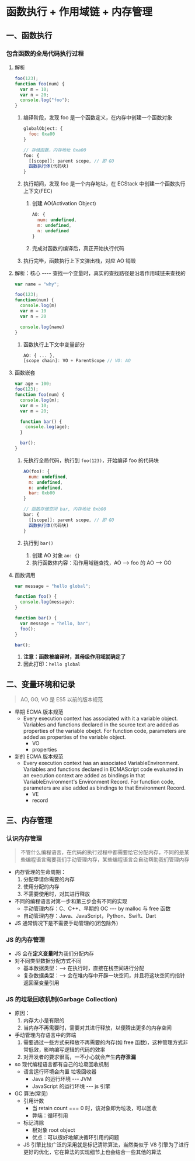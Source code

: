 <!--
 * @Author: East
 * @Date: 2021-12-23 11:23:17
 * @LastEditTime: 2021-12-29 10:28:27
 * @LastEditors: Please set LastEditors
 * @Description: 函数执行 + 作用域链 + 内存管理
 * @FilePath: \forGreaterGood\javascript\02-函数执行+作用域链+内存管理.md
-->

# 函数执行 + 作用域链 + 内存管理

## 一、函数执行

### 包含函数的全局代码执行过程

1. 解析

   ```js
   foo(123);
   function foo(num) {
     var m = 10;
     var n = 20;
     console.log("foo");
   }
   ```

   1. 编译阶段，发现 foo 是一个函数定义，在内存中创建一个函数对象

      ```js
      globalObject: {
        foo: 0xa00
      }

      // 存储函数，内存地址 0xa00
      foo: {
        [[scope]]: parent scope, // 即 GO
        函数执行体(代码块)
      }
      ```

   2. 执行期间，发现 foo 是一个内存地址，在 ECStack 中创建一个函数执行上下文(FEC)
      1. 创建 AO(Activation Object)
         ```js
         AO: {
           num: undefined,
           m: undefined,
           n: undefined
         }
         ```
      2. 完成对函数的编译后，真正开始执行代码
   3. 执行完毕，函数执行上下文弹出栈，对应 AO 销毁

2. 解析：核心 ---- 查找一个变量时，真实的查找路径是沿着作用域链来查找的

   ```js
   var name = "why";

   foo(123);
   function(num) {
     console.log(m)
     var m = 10
     var n = 20

     console.log(name)
   }
   ```

   1. 函数执行上下文中变量部分

      ```js
      AO: { ... },
      [scope chain]: VO + ParentScope // VO: AO
      ```

3. 函数嵌套

   ```js
   var age = 100;
   foo(123);
   function foo(num) {
     console.log(m);
     var m = 10;
     var m = 20;

     function bar() {
       console.log(age);
     }

     bar();
   }
   ```

   1. 先执行全局代码，执行到 `foo(123)`，开始编译 foo 的代码块

      ```js
      AO(foo): {
        num: undefined,
        m: undefined,
        n: undefined,
        bar: 0xb00
      }

      // 函数存储空间 bar, 内存地址 0xb00
      bar: {
        [[scope]]: parent scope, // 即 GO
        函数执行体(代码块)
      }
      ```

   2. 执行到 `bar()`
      1. 创建 AO 对象 `ao: {}`
      2. 执行函数体内容：沿作用域链查找，AO --> foo 的 AO --> GO

4. 函数调用

   ```js
   var message = "hello global";

   function foo() {
     console.log(message);
   }

   function bar() {
     var message = "hello, bar";
     foo();
   }

   bar();
   ```

   1. **注意：函数被编译时，其母级作用域就确定了**
   2. 因此打印：`hello global`

## 二、变量环境和记录

> AO, GO, VO 是 ES5 以前的版本规范

- 早期 ECMA 版本规范
  - Every execution context has associated with it a variable object. Variables and functions declared in the source text are added as properties of the variable obejct. For function code, parameters are added as properties of the variable object.
    - VO
    - properties
- 新的 ECMA 版本规范
  - Every execution context has an associated VariableEnvironment. Variables and functions declared in ECMAScript code evaluated in an execution context are added as bindings in that VariableEnvironment's Environment Record. For function code, parameters are also added as bindings to that Environment Record.
    - VE
    - record

## 三、内存管理

### 认识内存管理

> 不管什么编程语言，在代码的执行过程中都需要给它分配内存，不同的是某些编程语言需要我们手动管理内存，某些编程语言会自动帮助我们管理内存

- 内存管理的生命周期：
  1. 分配申请你需要的内存
  2. 使用分配的内存
  3. 不需要使用时，对其进行释放
- 不同的编程语言对第一步和第三步会有不同的实现
  - 手动管理内存：C、C++、早期的 OC --- by malloc 与 free 函数
  - 自动管理内存：Java、JavaScript，Python、Swift、Dart
- JS 通常情况下是不需要手动管理的(闭包除外)

### JS 的内存管理

- JS 会在**定义变量时**为我们分配内存
- 对不同类型数据分配方式不同
  - 基本数据类型：--> 在执行时，直接在栈空间进行分配
  - 复杂数据类型：--> 会在堆内存中开辟一块空间，并且将这块空间的指针返回至变量引用

### JS 的垃圾回收机制(Garbage Collection)

- 原因：
  1. 内存大小是有限的
  2. 当内存不再需要时，需要对其进行释放，以便腾出更多的内存空间
- 手动管理内存语言中的弊端
  1. 需要通过一些方式来释放不再需要的内存(如 free 函数)，这种管理方式非常低效，影响编写逻辑的代码的效率
  2. 对开发者的要求很高，一不小心就会产生**内存泄漏**
- so 现代编程语言都有自己的垃圾回收机制
  - 语言运行环境会内置 垃圾回收器
    - Java 的运行环境 --- JVM
    - JavaScript 的运行环境 --- js 引擎
- GC 算法(常见)
  - 引用计数
    - 当 retain count === 0 时，该对象即为垃圾，可以回收
    - 弊端：循环引用
  - 标记清除
    - 根对象 root object
    - 优点：可以很好地解决循环引用的问题
  - JS 引擎比较广泛的采用就是标记清除算法，当然类似于 V8 引擎为了进行更好的优化，它在算法的实现细节上也会结合一些其他的算法
